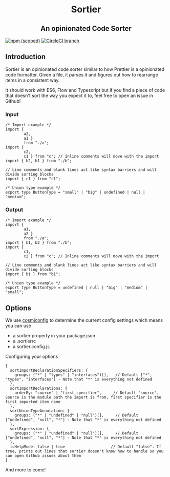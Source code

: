<h1 align="center">Sortier</h1>
<h2 align="center">An opinionated Code Sorter</h2>

[![npm (scoped)](https://img.shields.io/npm/v/@snowcoders/sortier.svg)](https://www.npmjs.com/package/@snowcoders/sortier) 
[![CircleCI branch](https://img.shields.io/circleci/project/github/snowcoders/sortier.svg)](https://circleci.com/gh/snowcoders/sortier)

## Introduction
Sortier is an opinionated code sorter similar to how Prettier is a opinionated code formatter. Given a file, it parses it and figures out how to rearrange items in a consistent way.

It should work with ES6, Flow and Typescript but if you find a piece of code that doesn't sort the way you expect it to, feel free to open an issue in Github!

### Input
```
/* Import example */
import { 
        a2, 
        a1 } 
        from "./a";
import { 
        c2, 
        c1 } from "c"; // Inline comments will move with the import
import { b2, b1 } from "./b";

// Line comments and blank lines act like syntax barriers and will divide sorting blocks
import { c1 } from "c1";

/* Union type example */
export type ButtonType = "small" | "big" | undefined | null | "medium";
```
### Output
```
/* Import example */
import { 
        a1, 
        a2 } 
        from "./a";
import { b1, b2 } from "./b";
import { 
        c1, 
        c2 } from "c"; // Inline comments will move with the import

// Line comments and blank lines act like syntax barriers and will divide sorting blocks
import { b1 } from "b1";

/* Union type example */
export type ButtonType = undefined | null | "big" | "medium" | "small";
```

## Options

We use [cosmiconfig](https://www.npmjs.com/package/cosmiconfig) to determine the current config settings which means you can use
 - a sortier property in your package.json
 - a .sortierrc
 - a sortier.config.js

Configuring your options
```
{
  sortImportDeclarationSpecifiers: {
    groups: ("*" | "types" | "interfaces")[],   // Default ["*", "types", "interfaces"] - Note that "*" is everything not defined
  },
  sortImportDeclarations: {
    orderBy: "source" | "first_specifier",     // Default "source". Source is the module path the import is from, first specifier is the first imported item name
  },
  sortUnionTypeAnnotation: {
    groups: ("*" | "undefined" | "null")[],     // Default ["undefined", "null", "*"] - Note that "*" is everything not defined
  },
  sortExpression: {
    groups: ("*" | "undefined" | "null")[],     // Default ["undefined", "null", "*"] - Note that "*" is everything not defined
  },
  isHelpMode: false | true                    // Default "false". If true, prints out lines that sortier doesn't know how to handle so you can open Github issues about them
}
```

And more to come!